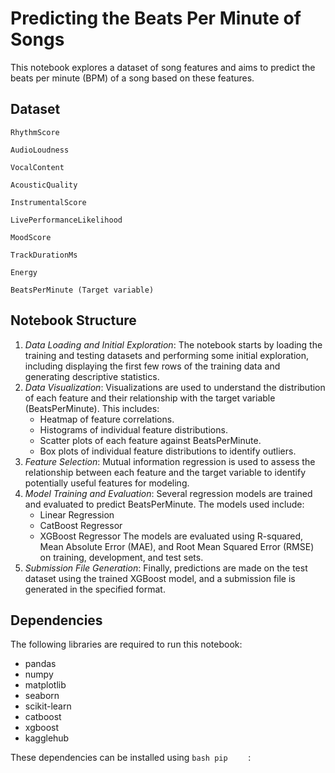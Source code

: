 # Predicting the Beats Per Minute of Songs

This notebook explores a dataset of song features and aims to predict the beats per minute (BPM) of a song based on these features.

## Dataset
```
RhythmScore
```

```
AudioLoudness
```

```
VocalContent
```

```
AcousticQuality
```

```
InstrumentalScore
```

```
LivePerformanceLikelihood
```

```
MoodScore
```

```
TrackDurationMs
```

```
Energy
```

```
BeatsPerMinute (Target variable)
```
## Notebook Structure

1.  *Data Loading and Initial Exploration*: The notebook starts by loading the training and testing datasets and performing some initial exploration, including displaying the first few rows of the training data and generating descriptive statistics.
2.  *Data Visualization*: Visualizations are used to understand the distribution of each feature and their relationship with the target variable (BeatsPerMinute). This includes:
    - Heatmap of feature correlations.
    - Histograms of individual feature distributions.
    - Scatter plots of each feature against BeatsPerMinute.
    - Box plots of individual feature distributions to identify outliers.
3.  *Feature Selection*: Mutual information regression is used to assess the relationship between each feature and the target variable to identify potentially useful features for modeling.
4.  *Model Training and Evaluation*: Several regression models are trained and evaluated to predict BeatsPerMinute. The models used include:
    - Linear Regression
    - CatBoost Regressor
    - XGBoost Regressor
    The models are evaluated using R-squared, Mean Absolute Error (MAE), and Root Mean Squared Error (RMSE) on training, development, and test sets.
5.  *Submission File Generation*: Finally, predictions are made on the test dataset using the trained XGBoost model, and a submission file is generated in the specified format.

## Dependencies

The following libraries are required to run this notebook:

- pandas
- numpy
- matplotlib
- seaborn
- scikit-learn
- catboost
- xgboost
- kagglehub

These dependencies can be installed using ```bash pip    ``` :
